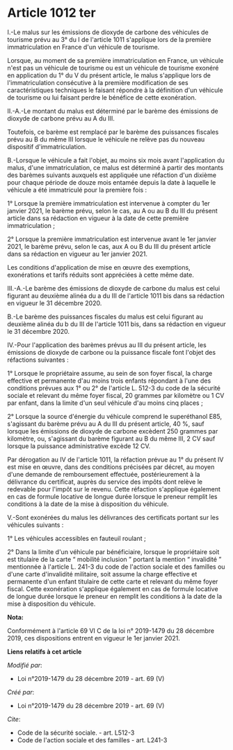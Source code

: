 # Article 1012 ter

I.-Le malus sur les émissions de dioxyde de carbone des véhicules de tourisme prévu au 3° du I de l'article 1011 s'applique
lors de la première immatriculation en France d'un véhicule de tourisme.

Lorsque, au moment de sa première immatriculation en France, un véhicule n'est pas un véhicule de tourisme ou est un véhicule
de tourisme exonéré en application du 1° du V du présent article, le malus s'applique lors de l'immatriculation consécutive à
la première modification de ses caractéristiques techniques le faisant répondre à la définition d'un véhicule de tourisme ou
lui faisant perdre le bénéfice de cette exonération.

II.-A.-Le montant du malus est déterminé par le barème des émissions de dioxyde de carbone prévu au A du III.

Toutefois, ce barème est remplacé par le barème des puissances fiscales prévu au B du même III lorsque le véhicule ne relève
pas du nouveau dispositif d'immatriculation.

B.-Lorsque le véhicule a fait l'objet, au moins six mois avant l'application du malus, d'une immatriculation, ce malus est
déterminé à partir des montants des barèmes suivants auxquels est appliquée une réfaction d'un dixième pour chaque période de
douze mois entamée depuis la date à laquelle le véhicule a été immatriculé pour la première fois :

1° Lorsque la première immatriculation est intervenue à compter du 1er janvier 2021, le barème prévu, selon le cas, au A ou
au B du III du présent article dans sa rédaction en vigueur à la date de cette première immatriculation ;

2° Lorsque la première immatriculation est intervenue avant le 1er janvier 2021, le barème prévu, selon le cas, aux A ou B du
III du présent article dans sa rédaction en vigueur au 1er janvier 2021.

Les conditions d'application de mise en œuvre des exemptions, exonérations et tarifs réduits sont appréciées à cette même
date.

III.-A.-Le barème des émissions de dioxyde de carbone du malus est celui figurant au deuxième alinéa du a du III de l'article
1011 bis dans sa rédaction en vigueur le 31 décembre 2020.

B.-Le barème des puissances fiscales du malus est celui figurant au deuxième alinéa du b du III de l'article 1011 bis, dans
sa rédaction en vigueur le 31 décembre 2020.

IV.-Pour l'application des barèmes prévus au III du présent article, les émissions de dioxyde de carbone ou la puissance
fiscale font l'objet des réfactions suivantes :

1° Lorsque le propriétaire assume, au sein de son foyer fiscal, la charge effective et permanente d'au moins trois enfants
répondant à l'une des conditions prévues aux 1° ou 2° de l'article L. 512-3 du code de la sécurité sociale et relevant du
même foyer fiscal, 20 grammes par kilomètre ou 1 CV par enfant, dans la limite d'un seul véhicule d'au moins cinq places ;

2° Lorsque la source d'énergie du véhicule comprend le superéthanol E85, s'agissant du barème prévu au A du III du présent
article, 40 %, sauf lorsque les émissions de dioxyde de carbone excèdent 250 grammes par kilomètre, ou, s'agissant du barème
figurant au B du même III, 2 CV sauf lorsque la puissance administrative excède 12 CV.

Par dérogation au IV de l'article 1011, la réfaction prévue au 1° du présent IV est mise en œuvre, dans des conditions
précisées par décret, au moyen d'une demande de remboursement effectuée, postérieurement à la délivrance du certificat,
auprès du service des impôts dont relève le redevable pour l'impôt sur le revenu. Cette réfaction s'applique également en cas
de formule locative de longue durée lorsque le preneur remplit les conditions à la date de la mise à disposition du véhicule.

V.-Sont exonérées du malus les délivrances des certificats portant sur les véhicules suivants :

1° Les véhicules accessibles en fauteuil roulant ;

2° Dans la limite d'un véhicule par bénéficiaire, lorsque le propriétaire soit est titulaire de la carte “ mobilité inclusion
” portant la mention “ invalidité ” mentionnée à l'article L. 241-3 du code de l'action sociale et des familles ou d'une
carte d'invalidité militaire, soit assume la charge effective et permanente d'un enfant titulaire de cette carte et relevant
du même foyer fiscal. Cette exonération s'applique également en cas de formule locative de longue durée lorsque le preneur en
remplit les conditions à la date de la mise à disposition du véhicule.

**Nota:**

Conformément à l'article 69 VI C de la loi n° 2019-1479 du 28 décembre 2019, ces dispositions entrent en vigueur le 1er
janvier 2021.

**Liens relatifs à cet article**

_Modifié par_:

  - Loi n°2019-1479 du 28 décembre 2019 - art. 69 (V)

_Créé par_:

  - Loi n°2019-1479 du 28 décembre 2019 - art. 69 (V)

_Cite_:

  - Code de la sécurité sociale. - art. L512-3
  - Code de l'action sociale et des familles - art. L241-3
